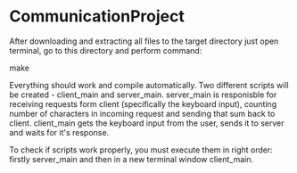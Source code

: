 # CommunicationProject

After downloading and extracting all files to the target directory just open terminal, go to this directory and perform command:

make

Everything should work and compile automatically. Two different scripts will be created - client_main and server_main.
server_main is responisble for receiving requests form client (specifically the keyboard input), counting number of characters in incoming request and sending that sum back to client.
client_main gets the keyboard input from the user, sends it to server and waits for it's response. 

To check if scripts work properly, you must execute them in right order: firstly server_main and then in a new terminal window client_main.
